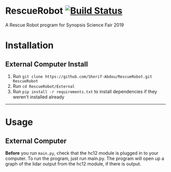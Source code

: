 # RescueRobot [![Build Status](https://travis-ci.com/Sherif-Abdou/RescueRobot.svg?branch=RobotImage)](https://travis-ci.com/Sherif-Abdou/RescueRobot)
A Rescue Robot program for Synopsis Science Fair 2019

# Installation
## External Computer Install
1. Run `git clone https://github.com/Sherif-Abdou/RescueRobot.git RescueRobot`
2. Run `cd RescueRobot/External`
3. Run `pip install -r requirements.txt` to install dependencies if they weren't installed already
---
# Usage
## External Computer

**Before** you run `main.py`, check that the hc12 module is plugged in to your computer. To run the program, just run main.py. The program will open up a graph of the lidar output from the hc12 module, if there is output.
